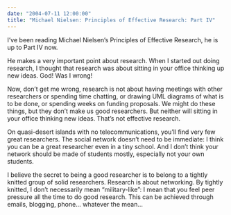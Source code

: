 ```yaml
---
date: "2004-07-11 12:00:00"
title: "Michael Nielsen: Principles of Effective Research: Part IV"
---
```




I&rsquo;ve been reading Michael Nielsen&rsquo;s Principles of Effective Research, he is up to Part IV now.

He makes a very important point about research. When I started out doing research, I thought that research was about sitting in your office thinking up new ideas. God! Was I wrong!

Now, don&rsquo;t get me wrong, research is not about having meetings with other researchers or spending time chatting, or drawing UML diagrams of what is to be done, or spending weeks on funding proposals. We might do these things, but they don&rsquo;t make us good researchers. But neither will sitting in your office thinking new ideas. That&rsquo;s not effective research.

On quasi-desert islands with no telecommunications, you&rsquo;ll find very few great researchers. The social network doesn&rsquo;t need to be immediate: I think you can be a great researcher even in a tiny school. And I don&rsquo;t think your network should be made of students mostly, especially not your own students.

I believe the secret to being a good researcher is to belong to a tightly knitted group of solid researchers. Research is about networking. By tightly knitted, I don&rsquo;t necessarily mean &ldquo;military-like&rdquo;: I mean that you feel peer pressure all the time to do good research. This can be achieved through emails, blogging, phone&hellip; whatever the mean&hellip;

